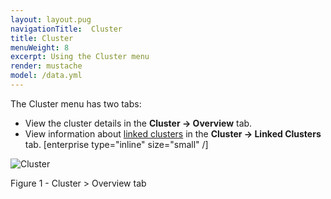 ```yaml
---
layout: layout.pug
navigationTitle:  Cluster
title: Cluster
menuWeight: 8
excerpt: Using the Cluster menu
render: mustache
model: /data.yml
---
```


The Cluster menu has two tabs:

- View the cluster details in the **Cluster -> Overview** tab.
- View information about [linked clusters](/1.13/administering-clusters/multiple-clusters/cluster-links/) in the **Cluster -> Linked Clusters** tab. [enterprise type="inline" size="small" /]

![Cluster](/1.13/img/GUI-Cluster-OSS-Cluster_View-1_12.png)

Figure 1 - Cluster > Overview tab

